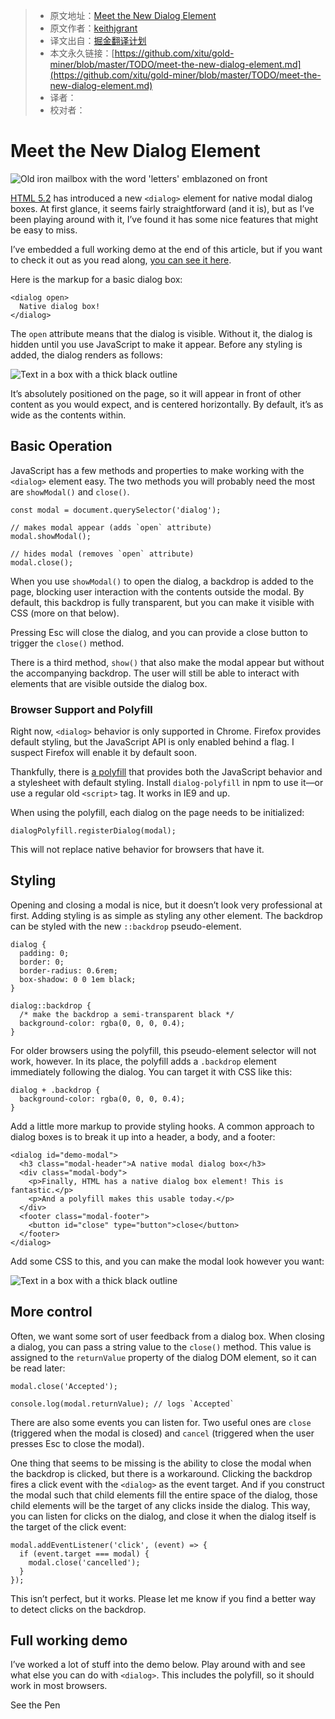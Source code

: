 > * 原文地址：[Meet the New Dialog Element](https://keithjgrant.com/posts/2018/meet-the-new-dialog-element/?utm_source=frontendfocus&utm_medium=email)
> * 原文作者：[keithjgrant](https://keithjgrant.com/)
> * 译文出自：[掘金翻译计划](https://github.com/xitu/gold-miner)
> * 本文永久链接：[https://github.com/xitu/gold-miner/blob/master/TODO/meet-the-new-dialog-element.md](https://github.com/xitu/gold-miner/blob/master/TODO/meet-the-new-dialog-element.md)
> * 译者：
> * 校对者：

# Meet the New Dialog Element

![Old iron mailbox with the word 'letters' emblazoned on front](https://keithjgrant.com/images/2018/iron-mailbox.jpg)

[HTML 5.2](https://www.w3.org/TR/html52/) has introduced a new `<dialog>` element for native modal dialog boxes. At first glance, it seems fairly straightforward (and it is), but as I’ve been playing around with it, I’ve found it has some nice features that might be easy to miss.

I’ve embedded a full working demo at the end of this article, but if you want to check it out as you read along, [you can see it here](https://codepen.io/keithjgrant/pen/eyMMVL).

Here is the markup for a basic dialog box:

```
<dialog open>
  Native dialog box!
</dialog>
```

The `open` attribute means that the dialog is visible. Without it, the dialog is hidden until you use JavaScript to make it appear. Before any styling is added, the dialog renders as follows:

![Text in a box with a thick black outline](https://keithjgrant.com/images/2018/native-dialog-basic.png)

It’s absolutely positioned on the page, so it will appear in front of other content as you would expect, and is centered horizontally. By default, it’s as wide as the contents within.

## Basic Operation

JavaScript has a few methods and properties to make working with the `<dialog>` element easy. The two methods you will probably need the most are `showModal()` and `close()`.

```
const modal = document.querySelector('dialog');

// makes modal appear (adds `open` attribute)
modal.showModal();

// hides modal (removes `open` attribute)
modal.close();
```

When you use `showModal()` to open the dialog, a backdrop is added to the page, blocking user interaction with the contents outside the modal. By default, this backdrop is fully transparent, but you can make it visible with CSS (more on that below).

Pressing Esc will close the dialog, and you can provide a close button to trigger the `close()` method.

There is a third method, `show()` that also make the modal appear but without the accompanying backdrop. The user will still be able to interact with elements that are visible outside the dialog box.

### Browser Support and Polyfill

Right now, `<dialog>` behavior is only supported in Chrome. Firefox provides default styling, but the JavaScript API is only enabled behind a flag. I suspect Firefox will enable it by default soon.

Thankfully, there is [a polyfill](https://github.com/GoogleChrome/dialog-polyfill) that provides both the JavaScript behavior and a stylesheet with default styling. Install `dialog-polyfill` in npm to use it—or use a regular old `<script>` tag. It works in IE9 and up.

When using the polyfill, each dialog on the page needs to be initialized:

```
dialogPolyfill.registerDialog(modal);
```

This will not replace native behavior for browsers that have it.

## Styling

Opening and closing a modal is nice, but it doesn’t look very professional at first. Adding styling is as simple as styling any other element. The backdrop can be styled with the new `::backdrop` pseudo-element.

```
dialog {
  padding: 0;
  border: 0;
  border-radius: 0.6rem;
  box-shadow: 0 0 1em black;
}

dialog::backdrop {
  /* make the backdrop a semi-transparent black */
  background-color: rgba(0, 0, 0, 0.4);
}
```

For older browsers using the polyfill, this pseudo-element selector will not work, however. In its place, the polyfill adds a `.backdrop` element immediately following the dialog. You can target it with CSS like this:

```
dialog + .backdrop {
  background-color: rgba(0, 0, 0, 0.4);
}
```

Add a little more markup to provide styling hooks. A common approach to dialog boxes is to break it up into a header, a body, and a footer:

```
<dialog id="demo-modal">
  <h3 class="modal-header">A native modal dialog box</h3>
  <div class="modal-body">
    <p>Finally, HTML has a native dialog box element! This is fantastic.</p>
    <p>And a polyfill makes this usable today.</p>
  </div>
  <footer class="modal-footer">
    <button id="close" type="button">close</button>
  </footer>
</dialog>
```

Add some CSS to this, and you can make the modal look however you want:

![Text in a box with a thick black outline](https://keithjgrant.com/images/2018/native-dialog-styled.png)

## More control

Often, we want some sort of user feedback from a dialog box. When closing a dialog, you can pass a string value to the `close()` method. This value is assigned to the `returnValue` property of the dialog DOM element, so it can be read later:

```
modal.close('Accepted');

console.log(modal.returnValue); // logs `Accepted`
```

There are also some events you can listen for. Two useful ones are `close` (triggered when the modal is closed) and `cancel` (triggered when the user presses Esc to close the modal).

One thing that seems to be missing is the ability to close the modal when the backdrop is clicked, but there is a workaround. Clicking the backdrop fires a click event with the `<dialog>` as the event target. And if you construct the modal such that child elements fill the entire space of the dialog, those child elements will be the target of any clicks inside the dialog. This way, you can listen for clicks on the dialog, and close it when the dialog itself is the target of the click event:

```
modal.addEventListener('click', (event) => {
  if (event.target === modal) {
    modal.close('cancelled');
  }
});
```

This isn’t perfect, but it works. Please let me know if you find a better way to detect clicks on the backdrop.

## Full working demo

I’ve worked a lot of stuff into the demo below. Play around with and see what else you can do with `<dialog>`. This includes the polyfill, so it should work in most browsers.

See the Pen [<dialog>](https://codepen.io/keithjgrant/pen/eyMMVL/) by Keith J. Grant ([@keithjgrant](https://codepen.io/keithjgrant)) on [CodePen](https://codepen.io).


---

> [掘金翻译计划](https://github.com/xitu/gold-miner) 是一个翻译优质互联网技术文章的社区，文章来源为 [掘金](https://juejin.im) 上的英文分享文章。内容覆盖 [Android](https://github.com/xitu/gold-miner#android)、[iOS](https://github.com/xitu/gold-miner#ios)、[前端](https://github.com/xitu/gold-miner#前端)、[后端](https://github.com/xitu/gold-miner#后端)、[区块链](https://github.com/xitu/gold-miner#区块链)、[产品](https://github.com/xitu/gold-miner#产品)、[设计](https://github.com/xitu/gold-miner#设计)、[人工智能](https://github.com/xitu/gold-miner#人工智能)等领域，想要查看更多优质译文请持续关注 [掘金翻译计划](https://github.com/xitu/gold-miner)、[官方微博](http://weibo.com/juejinfanyi)、[知乎专栏](https://zhuanlan.zhihu.com/juejinfanyi)。
